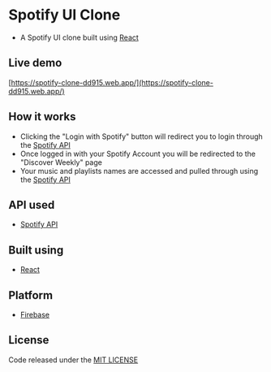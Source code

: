 # Spotify UI Clone
- A Spotify UI clone built using [React](https://reactjs.org/)

## Live demo
[https://spotify-clone-dd915.web.app/](https://spotify-clone-dd915.web.app/)

## How it works
- Clicking the "Login with Spotify" button will redirect you to login through the [Spotify API](https://developer.spotify.com/documentation/web-api/)
- Once logged in with your Spotify Account you will be redirected to the "Discover Weekly" page
- Your music and playlists  names are accessed and pulled through using the [Spotify API](https://developer.spotify.com/documentation/web-api/)

## API used
- [Spotify API](https://developer.spotify.com/documentation/web-api/)

## Built using
- [React](https://reactjs.org/)

## Platform
- [Firebase](https://firebase.google.com/)

## License
Code released under the [MIT LICENSE](https://github.com/Tushar-Indurjeeth/Spotify-Clone/blob/master/LICENSE)
